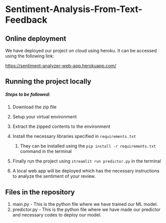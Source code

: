 # Sentiment-Analysis-From-Text-Feedback
## Online deployment
We have deployed our project on cloud using heroku. It can be accessed using the following link:

https://sentiment-analyzer-web-app.herokuapp.com/

## Running the project locally
##### Steps to be followed:
1. Download the zip file
2. Setup your virtual environment
3. Extract the zipped contents to the environment
4. Install the necessary libraries specified in ```requirements.txt```

      1. They can be installed using the ```pip install -r requirements.txt``` command in the terminal

5. Finally run the project using ```streamlit run predictor.py``` in the terminal
6. A local web app will be deployed which has the necessary instructions to analyze the sentiment of your review.

## Files in the repository
1. main.py - This is the python file where we have trained our ML model.
1. predictor.py - This is the python file where we have made our predictor and necessary codes to deploy our model.
